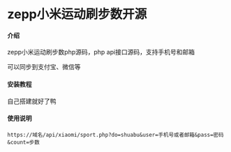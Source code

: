 # zepp小米运动刷步数开源

#### 介绍
zepp小米运动刷步数php源码，php api接口源码，支持手机号和邮箱

可以同步到支付宝、微信等

#### 安装教程

自己搭建就好了鸭


#### 使用说明

`https://域名/api/xiaomi/sport.php?do=shuabu&user=手机号或者邮箱&pass=密码&count=步数`